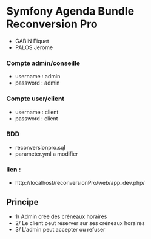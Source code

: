 Symfony Agenda Bundle Reconversion Pro
========================


* GABIN Fiquet
* PALOS Jerome



### Compte admin/conseille
* username : admin
* password : admin
	
	
### Compte user/client
* username : client
* password : client
	
	
### BDD
* reconversionpro.sql
* parameter.yml a modifier
	
### lien : 	
* http://localhost/reconversionPro/web/app_dev.php/
	
	
	
	
## Principe

* 1/ Admin crée des créneaux horaires
* 2/ Le client peut réserver sur ses créneaux horaires
* 3/ L'admin peut accepter ou refuser

